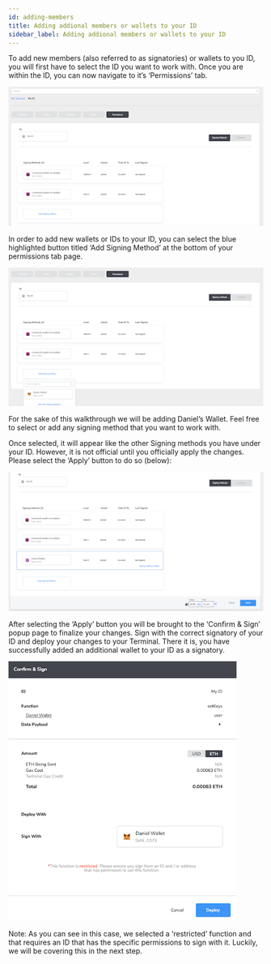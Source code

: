 ```yaml
---
id: adding-members
title: Adding addional members or wallets to your ID
sidebar_label: Adding addional members or wallets to your ID
---
```


To add new members (also referred to as signatories) or wallets to you ID, you will first have to select the ID you want to work with. Once you are within the ID, you can now navigate to it’s ‘Permissions’ tab. 

 ![login](assets/images/dAppTool/dAppToolb1.png)

In order to add new wallets or IDs to your ID, you can select the blue highlighted button titled ‘Add Signing Method’ at the bottom of your permissions tab page.

 ![login](assets/images/dAppTool/dAppToolb2.png)

 For the sake of this walkthrough we will be adding Daniel’s Wallet. Feel free to select or add any signing method that you want to work with. 

Once selected, it will appear like the other Signing methods you have under your ID. However, it is not official until you officially apply the changes. Please select the ‘Apply’ button to do so (below): 

 ![login](assets/images/dAppTool/dAppToolb3.png)

 After selecting the ‘Apply’ button you will be brought to the ‘Confirm & Sign’ popup page to finalize your changes. Sign with the correct signatory of your ID and deploy your changes to your Terminal. There it is, you have successfully added an additional wallet to your ID as a signatory.

  ![login](assets/images/dAppTool/dAppToolb4.png)

  Note: As you can see in this case, we selected a ‘restricted’ function and that requires an ID that has the specific permissions to sign with it. Luckily, we will be covering this in the next step.

